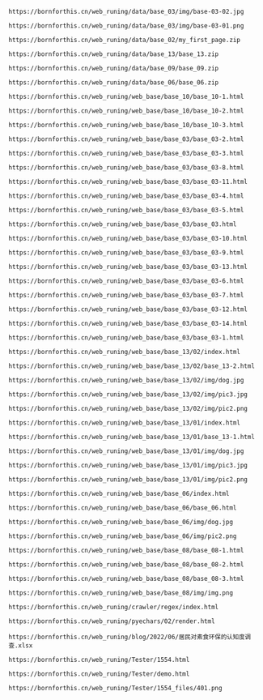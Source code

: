 
```link
https://bornforthis.cn/web_runing/data/base_03/img/base-03-02.jpg
```

    
```link
https://bornforthis.cn/web_runing/data/base_03/img/base-03-01.png
```

    
```link
https://bornforthis.cn/web_runing/data/base_02/my_first_page.zip
```

    
```link
https://bornforthis.cn/web_runing/data/base_13/base_13.zip
```

    
```link
https://bornforthis.cn/web_runing/data/base_09/base_09.zip
```

    
```link
https://bornforthis.cn/web_runing/data/base_06/base_06.zip
```

    
```link
https://bornforthis.cn/web_runing/web_base/base_10/base_10-1.html
```

    
```link
https://bornforthis.cn/web_runing/web_base/base_10/base_10-2.html
```

    
```link
https://bornforthis.cn/web_runing/web_base/base_10/base_10-3.html
```

    
```link
https://bornforthis.cn/web_runing/web_base/base_03/base_03-2.html
```

    
```link
https://bornforthis.cn/web_runing/web_base/base_03/base_03-3.html
```

    
```link
https://bornforthis.cn/web_runing/web_base/base_03/base_03-8.html
```

    
```link
https://bornforthis.cn/web_runing/web_base/base_03/base_03-11.html
```

    
```link
https://bornforthis.cn/web_runing/web_base/base_03/base_03-4.html
```

    
```link
https://bornforthis.cn/web_runing/web_base/base_03/base_03-5.html
```

    
```link
https://bornforthis.cn/web_runing/web_base/base_03/base_03.html
```

    
```link
https://bornforthis.cn/web_runing/web_base/base_03/base_03-10.html
```

    
```link
https://bornforthis.cn/web_runing/web_base/base_03/base_03-9.html
```

    
```link
https://bornforthis.cn/web_runing/web_base/base_03/base_03-13.html
```

    
```link
https://bornforthis.cn/web_runing/web_base/base_03/base_03-6.html
```

    
```link
https://bornforthis.cn/web_runing/web_base/base_03/base_03-7.html
```

    
```link
https://bornforthis.cn/web_runing/web_base/base_03/base_03-12.html
```

    
```link
https://bornforthis.cn/web_runing/web_base/base_03/base_03-14.html
```

    
```link
https://bornforthis.cn/web_runing/web_base/base_03/base_03-1.html
```

    
```link
https://bornforthis.cn/web_runing/web_base/base_13/02/index.html
```

    
```link
https://bornforthis.cn/web_runing/web_base/base_13/02/base_13-2.html
```

    
```link
https://bornforthis.cn/web_runing/web_base/base_13/02/img/dog.jpg
```

    
```link
https://bornforthis.cn/web_runing/web_base/base_13/02/img/pic3.jpg
```

    
```link
https://bornforthis.cn/web_runing/web_base/base_13/02/img/pic2.png
```

    
```link
https://bornforthis.cn/web_runing/web_base/base_13/01/index.html
```

    
```link
https://bornforthis.cn/web_runing/web_base/base_13/01/base_13-1.html
```

    
```link
https://bornforthis.cn/web_runing/web_base/base_13/01/img/dog.jpg
```

    
```link
https://bornforthis.cn/web_runing/web_base/base_13/01/img/pic3.jpg
```

    
```link
https://bornforthis.cn/web_runing/web_base/base_13/01/img/pic2.png
```

    
```link
https://bornforthis.cn/web_runing/web_base/base_06/index.html
```

    
```link
https://bornforthis.cn/web_runing/web_base/base_06/base_06.html
```

    
```link
https://bornforthis.cn/web_runing/web_base/base_06/img/dog.jpg
```

    
```link
https://bornforthis.cn/web_runing/web_base/base_06/img/pic2.png
```

    
```link
https://bornforthis.cn/web_runing/web_base/base_08/base_08-1.html
```

    
```link
https://bornforthis.cn/web_runing/web_base/base_08/base_08-2.html
```

    
```link
https://bornforthis.cn/web_runing/web_base/base_08/base_08-3.html
```

    
```link
https://bornforthis.cn/web_runing/web_base/base_08/img/img.png
```

    
```link
https://bornforthis.cn/web_runing/crawler/regex/index.html
```

    
```link
https://bornforthis.cn/web_runing/pyechars/02/render.html
```

    
```link
https://bornforthis.cn/web_runing/blog/2022/06/居民对素食环保的认知度调查.xlsx
```

    
```link
https://bornforthis.cn/web_runing/Tester/1554.html
```

    
```link
https://bornforthis.cn/web_runing/Tester/demo.html
```

    
```link
https://bornforthis.cn/web_runing/Tester/1554_files/401.png
```

    